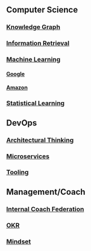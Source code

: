 ## Computer Science

### [Knowledge Graph](KG.md)

### [Information Retrieval](IR.md)

### [Machine Learning](ML.md)

#### [Google](Google.md)
#### [Amazon](Amazon.md)

### [Statistical Learning](SL.md)


## DevOps

### [Architectural Thinking](AT.md)

### [Microservices](MS.md)

### [Tooling](TL.md)


## Management/Coach

### [Internal Coach Federation](ICF.md)

### [OKR](OKR.md)

### [Mindset](MIND.md)
